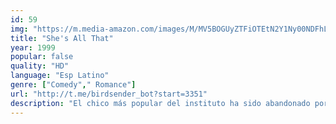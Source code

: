 ```yaml
---
id: 59
img: "https://m.media-amazon.com/images/M/MV5BOGUyZTFiOTEtN2Y1Ny00NDFhLWEyMTMtZmE0MzNjODE3MzAzXkEyXkFqcGc@._V1_SX300.jpg"
title: "She's All That"
year: 1999
popular: false
quality: "HD"
language: "Esp Latino"
genre: ["Comedy"," Romance"]
url: "http://t.me/birdsender_bot?start=3351"
description: "El chico más popular del instituto ha sido abandonado por su novia. Tras la discusión, intenta impedir por todos los medios que ella sea elegida la reina anual del instituto y, para ello, piensa en otra candidata."
---
```


